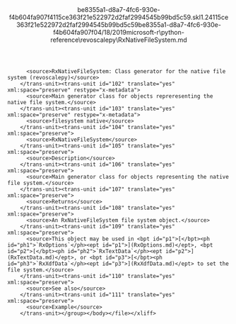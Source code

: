 <?xml version="1.0"?><xliff version="1.2" xmlns="urn:oasis:names:tc:xliff:document:1.2" xmlns:xsi="http://www.w3.org/2001/XMLSchema-instance" xsi:schemaLocation="urn:oasis:names:tc:xliff:document:1.2 xliff-core-1.2-transitional.xsd"><file datatype="xml" original="RxNativeFileSystem.md" source-language="en-US" target-language="en-US"><header><tool tool-id="mdxliff" tool-name="mdxliff" tool-version="1.0-d1654b2" tool-company="Microsoft" /><xliffext:skl_file_name xmlns:xliffext="urn:microsoft:content:schema:xliffextensions">be8355a1-d8a7-4fc6-930e-f4b604fa907f4115ce363f21e522972d2faf2994545b99bd5c59.skl</xliffext:skl_file_name><xliffext:version xmlns:xliffext="urn:microsoft:content:schema:xliffextensions">1.2</xliffext:version><xliffext:ms.openlocfilehash xmlns:xliffext="urn:microsoft:content:schema:xliffextensions">4115ce363f21e522972d2faf2994545b99bd5c59</xliffext:ms.openlocfilehash><xliffext:ms.sourcegitcommit xmlns:xliffext="urn:microsoft:content:schema:xliffextensions">be8355a1-d8a7-4fc6-930e-f4b604fa907f</xliffext:ms.sourcegitcommit><xliffext:ms.lasthandoff xmlns:xliffext="urn:microsoft:content:schema:xliffextensions">04/18/2019</xliffext:ms.lasthandoff><xliffext:ms.openlocfilepath xmlns:xliffext="urn:microsoft:content:schema:xliffextensions">microsoft-r\python-reference\revoscalepy\RxNativeFileSystem.md</xliffext:ms.openlocfilepath></header><body><group id="content" extype="content"><trans-unit id="101" translate="yes" xml:space="preserve" restype="x-metadata">
          <source>RxNativeFileSystem: Class generator for the native file system (revoscalepy)</source>
        </trans-unit><trans-unit id="102" translate="yes" xml:space="preserve" restype="x-metadata">
          <source>Main generator class for objects repreresenting the native file system.</source>
        </trans-unit><trans-unit id="103" translate="yes" xml:space="preserve" restype="x-metadata">
          <source>filesystem native</source>
        </trans-unit><trans-unit id="104" translate="yes" xml:space="preserve">
          <source>RxNativeFileSystem</source>
        </trans-unit><trans-unit id="105" translate="yes" xml:space="preserve">
          <source>Description</source>
        </trans-unit><trans-unit id="106" translate="yes" xml:space="preserve">
          <source>Main generator class for objects representing the native file system.</source>
        </trans-unit><trans-unit id="107" translate="yes" xml:space="preserve">
          <source>Returns</source>
        </trans-unit><trans-unit id="108" translate="yes" xml:space="preserve">
          <source>An RxNativeFileSystem file system object.</source>
        </trans-unit><trans-unit id="109" translate="yes" xml:space="preserve">
          <source>This object may be used in <bpt id="p1">[</bpt><ph id="ph1">`RxOptions`</ph><ept id="p1">](RxOptions.md)</ept>, <bpt id="p2">[</bpt><ph id="ph2">`RxTextData`</ph><ept id="p2">](RxTextData.md)</ept>, or <bpt id="p3">[</bpt><ph id="ph3">`RxXdfData`</ph><ept id="p3">](RxXdfData.md)</ept> to set the file system.</source>
        </trans-unit><trans-unit id="110" translate="yes" xml:space="preserve">
          <source>See also</source>
        </trans-unit><trans-unit id="111" translate="yes" xml:space="preserve">
          <source>Example</source>
        </trans-unit></group></body></file></xliff>